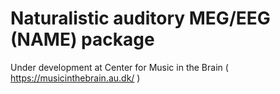 # Naturalistic auditory MEG/EEG (NAME) package

Under development at Center for Music in the Brain ( https://musicinthebrain.au.dk/ )
